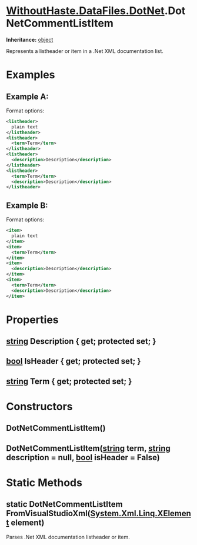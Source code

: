 # [WithoutHaste.DataFiles.DotNet](TableOfContents.WithoutHaste.DataFiles.DotNet.md).DotNetCommentListItem

**Inheritance:** [object](https://docs.microsoft.com/en-us/dotnet/api/system.object)  

Represents a listheader or item in a .Net XML documentation list.  

# Examples

## Example A:

Format options:
```xml
<listheader>
  plain text
</listheader>
<listheader>
  <term>Term</term>
</listheader>
<listheader>
  <description>Description</description>
</listheader>
<listheader>
  <term>Term</term>
  <description>Description</description>
</listheader>
```  

## Example B:

Format options:
```xml
<item>
  plain text
</item>
<item>
  <term>Term</term>
</item>
<item>
  <description>Description</description>
</item>
<item>
  <term>Term</term>
  <description>Description</description>
</item>
```  

# Properties

## [string](https://docs.microsoft.com/en-us/dotnet/api/system.string) Description { get; protected set; }

## [bool](https://docs.microsoft.com/en-us/dotnet/api/system.boolean) IsHeader { get; protected set; }

## [string](https://docs.microsoft.com/en-us/dotnet/api/system.string) Term { get; protected set; }

# Constructors

## DotNetCommentListItem()

## DotNetCommentListItem([string](https://docs.microsoft.com/en-us/dotnet/api/system.string) term, [string](https://docs.microsoft.com/en-us/dotnet/api/system.string) description = null, [bool](https://docs.microsoft.com/en-us/dotnet/api/system.boolean) isHeader = False)

# Static Methods

## static DotNetCommentListItem FromVisualStudioXml([System.Xml.Linq.XElement](https://docs.microsoft.com/en-us/dotnet/api/system.xml.linq.xelement) element)

Parses .Net XML documentation listheader or item.  

